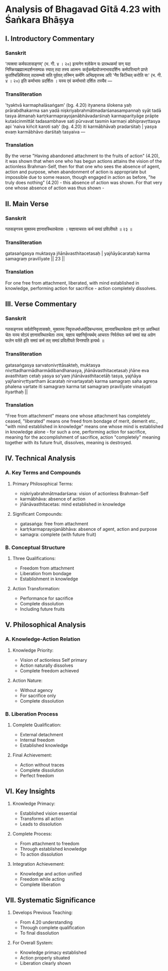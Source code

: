 # Analysis of Bhagavad Gītā 4.23 with Śaṅkara Bhāṣya

## I. Introductory Commentary

### Sanskrit
'त्यक्त्वा कर्मफलासङ्गम्' (भ. गी. ४ । २०) इत्यनेन श्लोकेन यः प्रारब्धकर्मा सन् यदा निष्क्रियब्रह्मात्मदर्शनसम्पन्नः स्यात् तदा तस्य आत्मनः कर्तृकर्मप्रयोजनाभावदर्शिनः कर्मपरित्यागे प्राप्ते कुतश्चिन्निमित्तात् तदसम्भवे सति पूर्ववत् तस्मिन् कर्मणि अभिप्रवृत्तस्य अपि 'नैव किञ्चित् करोति सः' (भ. गी. ४ । २०) इति कर्माभावः प्रदर्शितः । यस्य एवं कर्माभावो दर्शितः तस्यैव —

### Transliteration
'tyaktvā karmaphalāsaṅgam' (bg. 4.20) ityanena ślokena yaḥ prārabdhakarma san yadā niṣkriyabrahmātmadarśanasampannaḥ syāt tadā tasya ātmanaḥ kartṛkarmaprayojanābhāvadarśinaḥ karmaparityāge prāpte kutaścinmittāt tadasambhave sati pūrvavat tasmin karmaṇi abhipravṛttasya api 'naiva kiñcit karoti saḥ' (bg. 4.20) iti karmābhāvaḥ pradarśitaḥ | yasya evaṃ karmābhāvo darśitaḥ tasyaiva —

### Translation
By the verse "Having abandoned attachment to the fruits of action" (4.20), it was shown that when one who has begun actions attains the vision of the actionless Brahman-Self, then for that one who sees the absence of agent, action and purpose, when abandonment of action is appropriate but impossible due to some reason, though engaged in action as before, "he truly does nothing" (4.20) - this absence of action was shown. For that very one whose absence of action was thus shown -

## II. Main Verse

### Sanskrit
गतसङ्गस्य मुक्तस्य ज्ञानावस्थितचेतसः ।
यज्ञायाचरतः कर्म समग्रं प्रविलीयते ॥ २३ ॥

### Transliteration
gatasaṅgasya muktasya jñānāvasthitacetasaḥ |
yajñāyācarataḥ karma samagraṃ pravilīyate || 23 ||

### Translation
For one free from attachment, liberated, with mind established in knowledge, performing action for sacrifice - action completely dissolves.

## III. Verse Commentary

### Sanskrit
गतसङ्गस्य सर्वतोनिवृत्तासक्तेः, मुक्तस्य निवृत्तधर्माधर्मादिबन्धनस्य, ज्ञानावस्थितचेतसः ज्ञाने एव अवस्थितं चेतः यस्य सोऽयं ज्ञानावस्थितचेताः तस्य, यज्ञाय यज्ञनिर्वृत्त्यर्थम् आचरतः निर्वर्तयतः कर्म समग्रं सह अग्रेण फलेन वर्तते इति समग्रं कर्म तत् समग्रं प्रविलीयते विनश्यति इत्यर्थः ॥

### Transliteration
gatasaṅgasya sarvatonivṛttāsakteḥ, muktasya nivṛttadharmādharmādibandhanasya, jñānāvasthitacetasaḥ jñāne eva avasthitaṃ cetaḥ yasya so'yaṃ jñānāvasthitacetāḥ tasya, yajñāya yajñanirvṛttyartham ācarataḥ nirvartayataḥ karma samagraṃ saha agreṇa phalena vartate iti samagraṃ karma tat samagraṃ pravilīyate vinaśyati ityarthaḥ ||

### Translation
"Free from attachment" means one whose attachment has completely ceased, "liberated" means one freed from bondage of merit, demerit etc., "with mind established in knowledge" means one whose mind is established in knowledge alone - for such a one, performing action for sacrifice, meaning for the accomplishment of sacrifice, action "completely" meaning together with its future fruit, dissolves, meaning is destroyed.

## IV. Technical Analysis

### A. Key Terms and Compounds

1. Primary Philosophical Terms:
   - niṣkriyabrahmātmadarśana: vision of actionless Brahman-Self
   - karmābhāva: absence of action
   - jñānāvasthitacetas: mind established in knowledge

2. Significant Compounds:
   - gatasaṅga: free from attachment
   - kartṛkarmaprayojanābhāva: absence of agent, action and purpose
   - samagra: complete (with future fruit)

### B. Conceptual Structure

1. Three Qualifications:
   - Freedom from attachment
   - Liberation from bondage
   - Establishment in knowledge

2. Action Transformation:
   - Performance for sacrifice
   - Complete dissolution
   - Including future fruits

## V. Philosophical Analysis

### A. Knowledge-Action Relation

1. Knowledge Priority:
   - Vision of actionless Self primary
   - Action naturally dissolves
   - Complete freedom achieved

2. Action Nature:
   - Without agency
   - For sacrifice only
   - Complete dissolution

### B. Liberation Process

1. Complete Qualification:
   - External detachment
   - Internal freedom
   - Established knowledge

2. Final Achievement:
   - Action without traces
   - Complete dissolution
   - Perfect freedom

## VI. Key Insights

1. Knowledge Primacy:
   - Established vision essential
   - Transforms all action
   - Leads to dissolution

2. Complete Process:
   - From attachment to freedom
   - Through established knowledge
   - To action dissolution

3. Integration Achievement:
   - Knowledge and action unified
   - Freedom while acting
   - Complete liberation

## VII. Systematic Significance

1. Develops Previous Teaching:
   - From 4.20 understanding
   - Through complete qualification
   - To final dissolution

2. For Overall System:
   - Knowledge primacy established
   - Action properly situated
   - Liberation clearly shown

